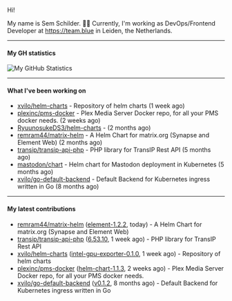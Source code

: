 Hi!

My name is Sem Schilder. 👋🏻 Currently, I'm working as DevOps/Frontend Developer at https://team.blue in Leiden, the Netherlands.

---

#### My GH statistics

![My GitHub Statistics](https://github-readme-stats.vercel.app/api?username=xvilo&show_icons=true&count_private=true&hide_title=true)

---

#### What I've been working on

- [xvilo/helm-charts](https://github.com/xvilo/helm-charts) - Repository of helm charts (1 week ago)
- [plexinc/pms-docker](https://github.com/plexinc/pms-docker) - Plex Media Server Docker repo, for all your PMS docker needs. (2 weeks ago)
- [RyuunosukeDS3/helm-charts](https://github.com/RyuunosukeDS3/helm-charts) -  (2 months ago)
- [remram44/matrix-helm](https://github.com/remram44/matrix-helm) - A Helm Chart for matrix.org (Synapse and Element Web) (2 months ago)
- [transip/transip-api-php](https://github.com/transip/transip-api-php) - PHP library for TransIP Rest API (5 months ago)
- [mastodon/chart](https://github.com/mastodon/chart) - Helm chart for Mastodon deployment in Kubernetes (5 months ago)
- [xvilo/go-default-backend](https://github.com/xvilo/go-default-backend) - Default Backend for Kubernetes ingress written in Go (8 months ago)

---

#### My latest contributions

- [remram44/matrix-helm](https://github.com/remram44/matrix-helm) ([element-1.2.2](https://github.com/remram44/matrix-helm/releases/tag/element-1.2.2), today) - A Helm Chart for matrix.org (Synapse and Element Web)
- [transip/transip-api-php](https://github.com/transip/transip-api-php) ([6.53.10](https://github.com/transip/transip-api-php/releases/tag/6.53.10), 1 week ago) - PHP library for TransIP Rest API
- [xvilo/helm-charts](https://github.com/xvilo/helm-charts) ([intel-gpu-exporter-0.1.0](https://github.com/xvilo/helm-charts/releases/tag/intel-gpu-exporter-0.1.0), 1 week ago) - Repository of helm charts
- [plexinc/pms-docker](https://github.com/plexinc/pms-docker) ([helm-chart-1.1.3](https://github.com/plexinc/pms-docker/releases/tag/helm-chart-1.1.3), 2 weeks ago) - Plex Media Server Docker repo, for all your PMS docker needs.
- [xvilo/go-default-backend](https://github.com/xvilo/go-default-backend) ([v0.1.2](https://github.com/xvilo/go-default-backend/releases/tag/v0.1.2), 8 months ago) - Default Backend for Kubernetes ingress written in Go

